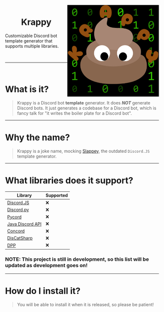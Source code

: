 <img align="right" src="assets/Krappy.png" width="300">
<center>
	<h1>Krappy</h1>
</center>
<p align="left">Customizable Discord bot template generator that supports multiple libraries.</p>
<br><hr><br>

# What is it?
> Krappy is a Discord bot **template** generator. It does ***NOT*** generate Discord bots. It just generates a codebase for a Discord bot, which is fancy talk for "it writes the boiler plate for a Discord bot".

---

# Why the name?
> Krappy is a joke name, mocking [Slappey](https://github.com/stuyy/slappey), the outdated `Discord.JS` template generator.

---

<!-- Helpful resource for finding libraries to support (if still updated and in a language commonly used): https://github.com/apacheli/discord-api-libs -->
# What libraries does it support?
| Library | Supported |
| --- | --- |
| [Discord.JS](https://old.discordjs.dev/#/) | ❌ |
| [Discord.py](https://discordpy.readthedocs.io/en/stable/) | ❌ |
| [Pycord](https://docs.pycord.dev/en/stable/) | ❌ |
| [Java Discord API](https://jda.wiki/introduction/jda/) | ❌ |
| [Concord](https://cogmasters.github.io/concord/) | ❌ |
| [DisCatSharp](https://docs.dcs.aitsys.dev) | ❌ |
| [DPP](https://dpp.dev) | ❌ |
### NOTE: This project is still in development, so this list will be updated as development goes on!

---

# How do I install it?
> You will be able to install it when it is released, so please be patient!
<!-- ### NOTE: You need `bash` or `zsh` to continue. If you're on Windows, install `Git for Windows` so you can use `bash`.
- ### Easy install (recommended)
> 1. Install the `.zip` folder that matches your system from releases.
> 2. Run `install.sh`.

- ### Build from source
> 1. Install [Python 3.12.0](https://www.python.org/downloads/release/python-3120/).
> 2. Install requirements (check `requirements.txt`).
> 3. Run `make compile`.
> 4. Add exact path to `bin/krappy` to `PATH`.
> 5. Run `krappy -h` to make sure it works. -->
